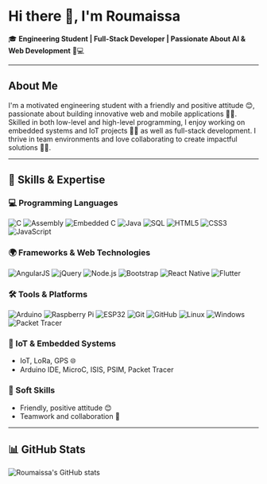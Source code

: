 # Hi there 👋, I'm Roumaissa

🎓 **Engineering Student | Full-Stack Developer | Passionate About AI & Web Development** 🤖💻

---

## About Me

I'm a motivated engineering student with a friendly and positive attitude 😊, passionate about building innovative web and mobile applications 📱🌐. Skilled in both low-level and high-level programming, I enjoy working on embedded systems and IoT projects 🔧📡 as well as full-stack development. I thrive in team environments and love collaborating to create impactful solutions 🤝✨.

---

## 🚀 Skills & Expertise

### 💻 Programming Languages
![C](https://img.shields.io/badge/C-00599C?style=for-the-badge&logo=c&logoColor=white)
![Assembly](https://img.shields.io/badge/Assembly-808080?style=for-the-badge)
![Embedded C](https://img.shields.io/badge/Embedded%20C-00979D?style=for-the-badge&logo=arduino&logoColor=white)
![Java](https://img.shields.io/badge/Java-007396?style=for-the-badge&logo=java&logoColor=white)
![SQL](https://img.shields.io/badge/SQL-336791?style=for-the-badge&logo=postgresql&logoColor=white)
![HTML5](https://img.shields.io/badge/HTML5-E34F26?style=for-the-badge&logo=html5&logoColor=white)
![CSS3](https://img.shields.io/badge/CSS3-1572B6?style=for-the-badge&logo=css3&logoColor=white)
![JavaScript](https://img.shields.io/badge/JavaScript-F7DF1E?style=for-the-badge&logo=javascript&logoColor=black)

### 🌍 Frameworks & Web Technologies
![AngularJS](https://img.shields.io/badge/AngularJS-E23237?style=for-the-badge&logo=angularjs&logoColor=white)
![jQuery](https://img.shields.io/badge/jQuery-0769AD?style=for-the-badge&logo=jquery&logoColor=white)
![Node.js](https://img.shields.io/badge/Node.js-339933?style=for-the-badge&logo=node.js&logoColor=white)
![Bootstrap](https://img.shields.io/badge/Bootstrap-7952B3?style=for-the-badge&logo=bootstrap&logoColor=white)
![React Native](https://img.shields.io/badge/React_Native-20232A?style=for-the-badge&logo=react&logoColor=61DAFB)
![Flutter](https://img.shields.io/badge/Flutter-02569B?style=for-the-badge&logo=flutter&logoColor=white)

### 🛠️ Tools & Platforms
![Arduino](https://img.shields.io/badge/Arduino-00979D?style=for-the-badge&logo=arduino&logoColor=white)
![Raspberry Pi](https://img.shields.io/badge/Raspberry%20Pi-C51A4A?style=for-the-badge&logo=raspberrypi&logoColor=white)
![ESP32](https://img.shields.io/badge/ESP32-000000?style=for-the-badge&logo=espressif&logoColor=white)
![Git](https://img.shields.io/badge/Git-F05032?style=for-the-badge&logo=git&logoColor=white)
![GitHub](https://img.shields.io/badge/GitHub-181717?style=for-the-badge&logo=github&logoColor=white)
![Linux](https://img.shields.io/badge/Linux-FCC624?style=for-the-badge&logo=linux&logoColor=black)
![Windows](https://img.shields.io/badge/Windows-0078D6?style=for-the-badge&logo=windows&logoColor=white)
![Packet Tracer](https://img.shields.io/badge/Cisco_Packet_Tracer-0070BF?style=for-the-badge&logo=cisco&logoColor=white)

### 🔐 IoT & Embedded Systems
- IoT, LoRa, GPS 🌐  
- Arduino IDE, MicroC, ISIS, PSIM, Packet Tracer

### 🤝 Soft Skills
- Friendly, positive attitude 😊  
- Teamwork and collaboration 🤗

---

## 📊 GitHub Stats

![Roumaissa's GitHub stats](https://github-readme-stats.vercel.app/api?username=your-github-username&show_icons=true&theme=radical)


